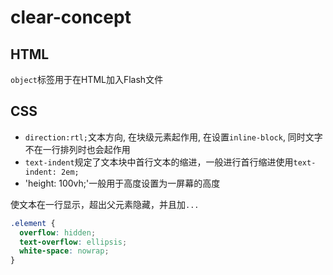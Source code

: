 # clear-concept

## HTML
`object`标签用于在HTML加入Flash文件

## CSS
- `direction:rtl;`文本方向, 在块级元素起作用, 在设置`inline-block`, 同时文字不在一行排列时也会起作用
- `text-indent`规定了文本块中首行文本的缩进，一般进行首行缩进使用`text-indent: 2em;`
- 'height: 100vh;'一般用于高度设置为一屏幕的高度

使文本在一行显示，超出父元素隐藏，并且加`...`

```css
.element {
  overflow: hidden;
  text-overflow: ellipsis;
  white-space: nowrap;
}
```
